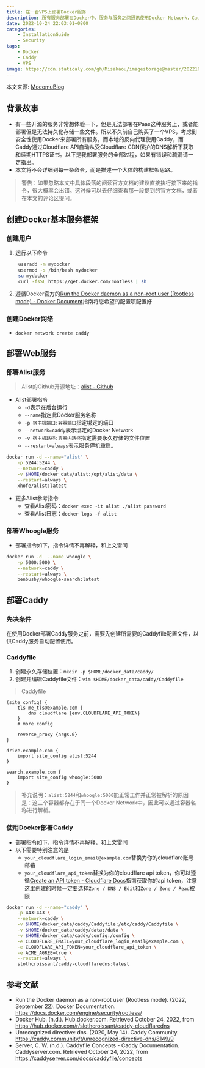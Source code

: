 ```yaml
---
title: 在一台VPS上部署Docker服务
description: 所有服务部署在Docker中，服务与服务之间通讯使用Docker Network，Caddy反向代理所有服务，访客直接通过Cloudflare CDN访问。
date: 2022-10-24 22:03:01+0800
categories:
    - InstallationGuide
    - Security
tags:
    - Docker
    - Caddy
    - VPS
image: https://cdn.staticaly.com/gh/Misakaou/imagestorage@master/20221026/00002-2908894140.26d7gclffj8g.webp
---
```


本文来源: [MoeomuBlog](/zh-cn/posts/在一台vps上部署docker服务/)

## 背景故事

- 有一些开源的服务非常想体验一下，但是无法部署在Paas这种服务上，或者能部署但是无法持久化存储一些文件。所以不久前自己购买了一个VPS，考虑到安全性使用Docker来部署所有服务，而本地的反向代理使用Caddy，而Caddy通过Cloudflare API自动从受Cloudflare CDN保护的DNS解析下获取和续期HTTPS证书。以下是我部署服务的全部过程，如果有错误和疏漏请一定指出。
- 本文将不会详细到每一条命令，而是描述一个大体的构建框架思路。

> 警告：如果忽略本文中具体段落的阅读官方文档的建议直接执行接下来的指令，很大概率会出错。这时候可以去仔细查看那一段提到的官方文档，或者在本文的评论区提问。

## 创建Docker基本服务框架

### 创建用户

1. 运行以下命令

   ```sh
    useradd -m mydocker
    usermod -s /bin/bash mydocker
    su mydocker
    curl -fsSL https://get.docker.com/rootless | sh
   ```

2. 遵循Docker官方的[Run the Docker daemon as a non-root user (Rootless mode) - Docker Document](https://docs.docker.com/engine/security/rootless/)指南将您希望的配置项配置好

### 创建Docker网络

- `docker network create caddy`

## 部署Web服务

### 部署Alist服务

> Alist的Github开源地址：[alist - Github](https://github.com/alist-org/alist)

- Alist部署指令
  - `-d`表示在后台运行
  - `--name`指定此Docker服务名称
  - `-p 宿主机端口:容器端口`指定绑定的端口
  - `--network=caddy`表示绑定的Docker Network
  - `-v 宿主机路径:容器内路径`指定需要永久存储的文件位置
  - `--restart=always`表示服务停机重启。

```sh
docker run -d --name="alist" \
    -p 5244:5244 \
    --network=caddy \
    -v $HOME/docker_data/alist:/opt/alist/data \
    --restart=always \
    xhofe/alist:latest
```

- 更多Alist参考指令
  - 查看Alist密码：`docker exec -it alist ./alist password`
  - 查看Alist日志：`docker logs -f alist`

### 部署Whoogle服务

- 部署指令如下，指令详情不再解释，和上文雷同

```sh
docker run -d  --name whoogle \
    -p 5000:5000 \
    --network=caddy \
    --restart=always \
    benbusby/whoogle-search:latest
```

## 部署Caddy

### 先决条件

在使用Docker部署Caddy服务之前，需要先创建所需要的Caddyfile配置文件，以供Caddy服务自动配置使用。

### Caddyfile

1. 创建永久存储位置：`mkdir -p $HOME/docker_data/caddy/`
2. 创建并编辑Caddyfile文件：`vim $HOME/docker_data/caddy/Caddyfile`

> Caddyfile

```Caddyfile
(site_config) {
    tls me_tls@example.com {
        dns cloudflare {env.CLOUDFLARE_API_TOKEN}
    }
    # more config

    reverse_proxy {args.0}
}

drive.example.com {
    import site_config alist:5244
}

search.example.com {
    import site_config whoogle:5000
}
```

> 补充说明：`alist:5244`和`whoogle:5000`能正常工作并正常被解析的原因是：这三个容器都存在于同一个Docker Network中，因此可以通过容器名称进行解析。

### 使用Docker部署Caddy

- 部署指令如下，指令详情不再解释，和上文雷同
- 以下需要特别注意的是
  - `your_cloudflare_login_email@example.com`替换为你的cloudflare账号邮箱
  - `your_cloudflare_api_token`替换为你的cloudflare api token，你可以遵循[Create an API token - Cloudflare Docs](https://developers.cloudflare.com/fundamentals/api/get-started/create-token/)指南获取你的api token，注意这里创建的时候一定要选择`Zone / DNS / Edit`和`Zone / Zone / Read`权限

```sh
docker run -d --name="caddy" \
    -p 443:443 \
    --network=caddy \
    -v $HOME/docker_data/caddy/Caddyfile:/etc/caddy/Caddyfile \
    -v $HOME/docker_data/caddy/data:/data \
    -v $HOME/docker_data/caddy/config:/config \
    -e CLOUDFLARE_EMAIL=your_cloudflare_login_email@example.com \
    -e CLOUDFLARE_API_TOKEN=your_cloudflare_api_token \
    -e ACME_AGREE=true \
    --restart=always \
    slothcroissant/caddy-cloudflaredns:latest
```

## 参考文献

- Run the Docker daemon as a non-root user (Rootless mode). (2022, September 22). Docker Documentation. <https://docs.docker.com/engine/security/rootless/>
- Docker Hub. (n.d.). Hub.docker.com. Retrieved October 24, 2022, from <https://hub.docker.com/r/slothcroissant/caddy-cloudflaredns>
- Unrecognized directive: dns. (2020, May 14). Caddy Community. <https://caddy.community/t/unrecognized-directive-dns/8149/9>
- Server, C. W. (n.d.). Caddyfile Concepts - Caddy Documentation. Caddyserver.com. Retrieved October 24, 2022, from <https://caddyserver.com/docs/caddyfile/concepts>

